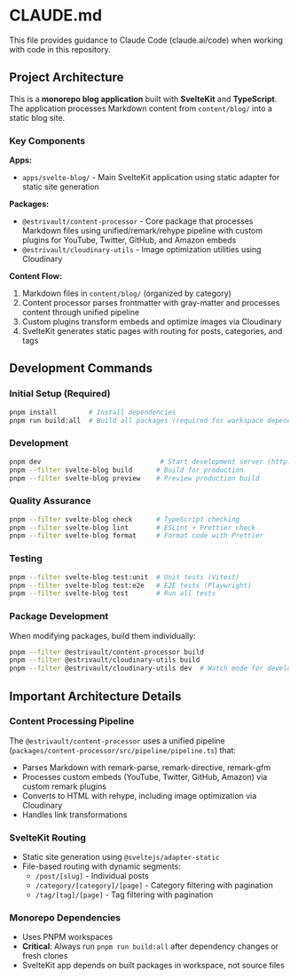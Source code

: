 # CLAUDE.md

This file provides guidance to Claude Code (claude.ai/code) when working with code in this repository.

## Project Architecture

This is a **monorepo blog application** built with **SvelteKit** and **TypeScript**. The application processes Markdown content from `content/blog/` into a static blog site.

### Key Components

**Apps:**
- `apps/svelte-blog/` - Main SvelteKit application using static adapter for static site generation

**Packages:**
- `@estrivault/content-processor` - Core package that processes Markdown files using unified/remark/rehype pipeline with custom plugins for YouTube, Twitter, GitHub, and Amazon embeds
- `@estrivault/cloudinary-utils` - Image optimization utilities using Cloudinary

**Content Flow:**
1. Markdown files in `content/blog/` (organized by category)
2. Content processor parses frontmatter with gray-matter and processes content through unified pipeline
3. Custom plugins transform embeds and optimize images via Cloudinary
4. SvelteKit generates static pages with routing for posts, categories, and tags

## Development Commands

### Initial Setup (Required)
```bash
pnpm install        # Install dependencies
pnpm run build:all  # Build all packages (required for workspace dependencies)
```

### Development
```bash
pnpm dev                              # Start development server (http://localhost:5173)
pnpm --filter svelte-blog build      # Build for production
pnpm --filter svelte-blog preview    # Preview production build
```

### Quality Assurance
```bash
pnpm --filter svelte-blog check      # TypeScript checking
pnpm --filter svelte-blog lint       # ESLint + Prettier check
pnpm --filter svelte-blog format     # Format code with Prettier
```

### Testing
```bash
pnpm --filter svelte-blog test:unit  # Unit tests (Vitest)
pnpm --filter svelte-blog test:e2e   # E2E tests (Playwright)
pnpm --filter svelte-blog test       # Run all tests
```

### Package Development
When modifying packages, build them individually:
```bash
pnpm --filter @estrivault/content-processor build
pnpm --filter @estrivault/cloudinary-utils build
pnpm --filter @estrivault/cloudinary-utils dev  # Watch mode for development
```

## Important Architecture Details

### Content Processing Pipeline
The `@estrivault/content-processor` uses a unified pipeline (`packages/content-processor/src/pipeline/pipeline.ts`) that:
- Parses Markdown with remark-parse, remark-directive, remark-gfm
- Processes custom embeds (YouTube, Twitter, GitHub, Amazon) via custom remark plugins
- Converts to HTML with rehype, including image optimization via Cloudinary
- Handles link transformations

### SvelteKit Routing
- Static site generation using `@sveltejs/adapter-static`
- File-based routing with dynamic segments:
  - `/post/[slug]` - Individual posts
  - `/category/[category]/[page]` - Category filtering with pagination
  - `/tag/[tag]/[page]` - Tag filtering with pagination

### Monorepo Dependencies
- Uses PNPM workspaces
- **Critical**: Always run `pnpm run build:all` after dependency changes or fresh clones
- SvelteKit app depends on built packages in workspace, not source files
